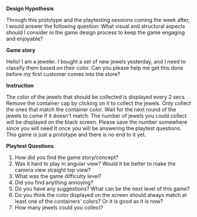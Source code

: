 **Design Hypothesis**

Through this prototype and the playtesting sessions coming the week after, I would answer the following question:
What visual and structural aspects should I consider in the game design process to keep the game engaging and enjoyable?

**Game story**

Hello! 
I am a jeweler. I bought a set of new jewels yesterday, and I need to classify them based on their color. Can you please help me get this done before my first customer comes into the store?

**Instruction**

The color of the jewels that should be collected is displayed every 2 secs. Remove the container cap by clicking on it to collect the jewels. Only collect the ones that match the container color. Wait for the next round of the jewels to come if it doesn't match. The number of jewels you could collect will be displayed on the black screen. Please save the number somewhere since you will need it once you will be answering the playtest questions. This game is just a prototype and there is no end to it yet.

**Playtest Questions**

1. How did you find the game story/concept?
2. Was it hard to play in angular view? Would it be better to make the camera view straight top view?
3. What was the game difficulty level?
4. Did you find anything annoying?
5. Do you have any suggestions? What can be the next level of this game?
6. Do you think the color displayed on the screen should always match at least one of the containers' colors? Or it is good as it is now?
7. How many jewels could you collect?
